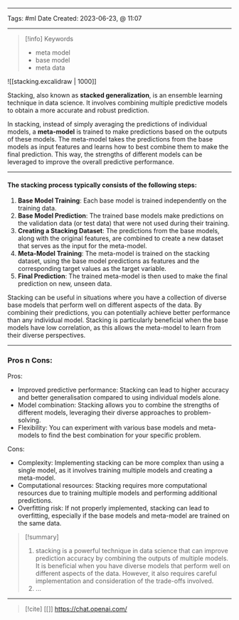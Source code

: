 ------------------------- 
Tags: #ml 
Date Created:  2023-06-23, @ 11:07

---
>[!info] Keywords
>*  meta model
>* base model 
>* meta data 

![[stacking.excalidraw | 1000]]

Stacking, also known as **stacked generalization**, is an ensemble learning technique in data science. It involves combining multiple predictive models to obtain a more accurate and robust prediction.

In stacking, instead of simply averaging the predictions of individual models, a **meta-model** is trained to make predictions based on the outputs of these models. The meta-model takes the predictions from the base models as input features and learns how to best combine them to make the final prediction. This way, the strengths of different models can be leveraged to improve the overall predictive performance.

----
#### The stacking process typically consists of the following steps:

1. **Base Model Training**: Each base model is trained independently on the training data.
2. **Base Model Prediction**: The trained base models make predictions on the validation data (or test data) that were not used during their training.
3. **Creating a Stacking Dataset**: The predictions from the base models, along with the original features, are combined to create a new dataset that serves as the input for the meta-model.
4. **Meta-Model Training**: The meta-model is trained on the stacking dataset, using the base model predictions as features and the corresponding target values as the target variable.
5. **Final Prediction**: The trained meta-model is then used to make the final prediction on new, unseen data.

Stacking can be useful in situations where you have a collection of diverse base models that perform well on different aspects of the data. By combining their predictions, you can potentially achieve better performance than any individual model. Stacking is particularly beneficial when the base models have low correlation, as this allows the meta-model to learn from their diverse perspectives.

---
### Pros n Cons: 

Pros:

- Improved predictive performance: Stacking can lead to higher accuracy and better generalisation compared to using individual models alone.
- Model combination: Stacking allows you to combine the strengths of different models, leveraging their diverse approaches to problem-solving.
- Flexibility: You can experiment with various base models and meta-models to find the best combination for your specific problem.

Cons:

- Complexity: Implementing stacking can be more complex than using a single model, as it involves training multiple models and creating a meta-model.
- Computational resources: Stacking requires more computational resources due to training multiple models and performing additional predictions.
- Overfitting risk: If not properly implemented, stacking can lead to overfitting, especially if the base models and meta-model are trained on the same data.



>[!summary] 
>1. stacking is a powerful technique in data science that can improve prediction accuracy by combining the outputs of multiple models. It is beneficial when you have diverse models that perform well on different aspects of the data. However, it also requires careful implementation and consideration of the trade-offs involved.
>2. ...

----
>[!cite]
> [[]]
> https://chat.openai.com/
> []()
